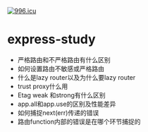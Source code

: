 [![996.icu](https://img.shields.io/badge/link-996.icu-red.svg)](https://996.icu)
# express-study

- 严格路由和不严格路由有什么区别
- 如何设置路由不敏感或严格路由
- 什么是lazy router以及为什么要lazy router
- trust proxy什么用
- Etag weak 和strong有什么区别
- app.all和app.use的区别及性能差异
- 如何捕捉next(err)传递的错误
- 路由function内部的错误是在哪个环节捕捉的
